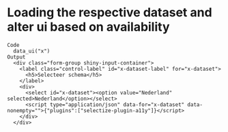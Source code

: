 # Loading the respective dataset and alter ui based on availability

    Code
      data_ui("x")
    Output
      <div class="form-group shiny-input-container">
        <label class="control-label" id="x-dataset-label" for="x-dataset">
          <h5>Selecteer schema</h5>
        </label>
        <div>
          <select id="x-dataset"><option value="Nederland" selected>Nederland</option></select>
          <script type="application/json" data-for="x-dataset" data-nonempty="">{"plugins":["selectize-plugin-a11y"]}</script>
        </div>
      </div>


